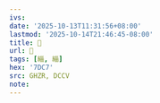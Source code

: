 ```yaml
---
ivs:
date: '2025-10-13T11:31:56+08:00'
lastmod: '2025-10-14T21:46:45-08:00'
title: 󰫉
url: 󰫉
tags: [緇, 緇]
hex: '7DC7'
src: GHZR, DCCV
note:
---
```

